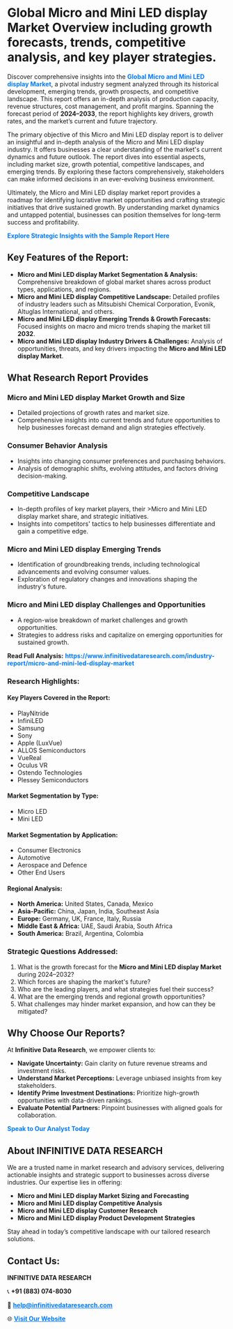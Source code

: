 <h1>Global Micro and Mini LED display Market Overview including growth forecasts, trends, competitive analysis, and key player strategies.</h1>
<p>
Discover comprehensive insights into the 
<a href="https://www.infinitivedataresearch.com/industry-report/micro-and-mini-led-display-market" rel="dofollow" style="color: #007BFF; text-decoration: none;"><strong>Global Micro and Mini LED display Market</strong></a>, a pivotal industry segment analyzed through its historical development, emerging trends, growth prospects, and competitive landscape. This report offers an in-depth analysis of production capacity, revenue structures, cost management, and profit margins. Spanning the forecast period of <strong>2024–2033</strong>, the report highlights key drivers, growth rates, and the market’s current and future trajectory.
</p>
<p>
The primary objective of this Micro and Mini LED display report is to deliver an insightful and in-depth analysis of the Micro and Mini LED display industry. It offers businesses a clear understanding of the market's current dynamics and future outlook. The report dives into essential aspects, including market size, growth potential, competitive landscapes, and emerging trends. By exploring these factors comprehensively, stakeholders can make informed decisions in an ever-evolving business environment.
</p>
<p>
Ultimately, the Micro and Mini LED display market report provides a roadmap for identifying lucrative market opportunities and crafting strategic initiatives that drive sustained growth. By understanding market dynamics and untapped potential, businesses can position themselves for long-term success and profitability.
</p>
<p>
<a href="https://www.infinitivedataresearch.com/request-sample/reportId=106361" style="color: #007BFF; text-decoration: none;"><strong>Explore Strategic Insights with the Sample Report Here</strong></a>
</p>

<h2>Key Features of the Report:</h2>
<ul>
<li><strong>Micro and Mini LED display Market Segmentation & Analysis:</strong> Comprehensive breakdown of global market shares across product types, applications, and regions.</li>
<li><strong>Micro and Mini LED display Competitive Landscape:</strong> Detailed profiles of industry leaders such as Mitsubishi Chemical Corporation, Evonik, Altuglas International, and others.</li>
<li><strong>Micro and Mini LED display Emerging Trends & Growth Forecasts:</strong> Focused insights on macro and micro trends shaping the market till <strong>2032</strong>.</li>
<li><strong>Micro and Mini LED display Industry Drivers & Challenges:</strong> Analysis of opportunities, threats, and key drivers impacting the <strong>Micro and Mini LED display Market</strong>.</li>
</ul>

<h2>What Research Report Provides</h2>
<h3>Micro and Mini LED display Market Growth and Size</h3>
<ul>
<li>Detailed projections of growth rates and market size.</li>
<li>Comprehensive insights into current trends and future opportunities to help businesses forecast demand and align strategies effectively.</li>
</ul>

<h3>Consumer Behavior Analysis</h3>
<ul>
<li>Insights into changing consumer preferences and purchasing behaviors.</li>
<li>Analysis of demographic shifts, evolving attitudes, and factors driving decision-making.</li>
</ul>

<h3>Competitive Landscape</h3>
<ul>
<li>In-depth profiles of key market players, their >Micro and Mini LED display market share, and strategic initiatives.</li>
<li>Insights into competitors' tactics to help businesses differentiate and gain a competitive edge.</li>
</ul>

<h3>Micro and Mini LED display Emerging Trends</h3>
<ul>
<li>Identification of groundbreaking trends, including technological advancements and evolving consumer values.</li>
<li>Exploration of regulatory changes and innovations shaping the industry's future.</li>
</ul>

<h3>Micro and Mini LED display Challenges and Opportunities</h3>
<ul>
<li>A region-wise breakdown of market challenges and growth opportunities.</li>
<li>Strategies to address risks and capitalize on emerging opportunities for sustained growth.</li>
</ul>
<p><strong>Read Full Analysis:</strong> <a href="https://www.infinitivedataresearch.com/industry-report/micro-and-mini-led-display-market" rel="dofollow" style="color: #007BFF; text-decoration: none;"><strong>https://www.infinitivedataresearch.com/industry-report/micro-and-mini-led-display-market</strong></a></p>
<h3>Research Highlights:</h3>
<h4>Key Players Covered in the Report:</h4>
<ul><li>PlayNitride</li><li>InfiniLED</li><li>Samsung</li><li>Sony</li><li>Apple (LuxVue)</li><li>ALLOS Semiconductors</li><li>VueReal</li><li>Oculus VR</li><li>Ostendo Technologies</li><li>Plessey Semiconductors</li></ul>
<h4>Market Segmentation by Type:</h4>
<ul><li>Micro LED</li><li>Mini LED</li></ul>
<h4>Market Segmentation by Application:</h4>
<ul><li>Consumer Electronics</li><li>Automotive</li><li>Aerospace and Defence</li><li>Other End Users</li></ul>

<h4>Regional Analysis:</h4>
<ul>
<li><strong>North America:</strong> United States, Canada, Mexico</li>
<li><strong>Asia-Pacific:</strong> China, Japan, India, Southeast Asia</li>
<li><strong>Europe:</strong> Germany, UK, France, Italy, Russia</li>
<li><strong>Middle East & Africa:</strong> UAE, Saudi Arabia, South Africa</li>
<li><strong>South America:</strong> Brazil, Argentina, Colombia</li>
</ul>

<h3>Strategic Questions Addressed:</h3>
<ol>
<li>What is the growth forecast for the <strong>Micro and Mini LED display Market</strong> during 2024–2032?</li>
<li>Which forces are shaping the market's future?</li>
<li>Who are the leading players, and what strategies fuel their success?</li>
<li>What are the emerging trends and regional growth opportunities?</li>
<li>What challenges may hinder market expansion, and how can they be mitigated?</li>
</ol>

<h2>Why Choose Our Reports?</h2>
<p>At <strong>Infinitive Data Research</strong>, we empower clients to:</p>
<ul>
<li><strong>Navigate Uncertainty:</strong> Gain clarity on future revenue streams and investment risks.</li>
<li><strong>Understand Market Perceptions:</strong> Leverage unbiased insights from key stakeholders.</li>
<li><strong>Identify Prime Investment Destinations:</strong> Prioritize high-growth opportunities with data-driven rankings.</li>
<li><strong>Evaluate Potential Partners:</strong> Pinpoint businesses with aligned goals for collaboration.</li>
</ul>
<p><a href="https://www.infinitivedataresearch.com/industry-report/micro-and-mini-led-display-market" rel="dofollow" style="color: #007BFF; text-decoration: none;"><strong>Speak to Our Analyst Today</strong></a></p>

<h2>About INFINITIVE DATA RESEARCH</h2>
<p>We are a trusted name in market research and advisory services, delivering actionable insights and strategic support to businesses across diverse industries. Our expertise lies in offering:</p>
<ul>
<li><strong>Micro and Mini LED display Market Sizing and Forecasting</strong></li>
<li><strong>Micro and Mini LED display Competitive Analysis</strong></li>
<li><strong>Micro and Mini LED display Customer Research</strong></li>
<li><strong>Micro and Mini LED display Product Development Strategies</strong></li>
</ul>
<p>Stay ahead in today’s competitive landscape with our tailored research solutions.</p>

<h2>Contact Us:</h2>
<p><strong>INFINITIVE DATA RESEARCH</strong></p>
<p>📞 <strong>+91 (883) 074-8030</strong></p>
<p>📧 <strong><a href="mailto:help@infinitivedataresearch.com" style="color: #007BFF;">help@infinitivedataresearch.com</a></strong></p>
<p>🌐 <strong><a href="https://www.infinitivedataresearch.com" rel="dofollow" style="color: #007BFF;">Visit Our Website</a></strong></p>
